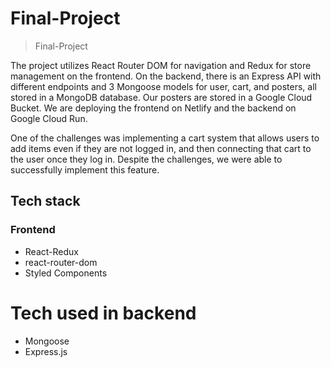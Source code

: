 # Final-Project

> Final-Project

The project utilizes React Router DOM for navigation and Redux for store management on the frontend. On the backend, there is an Express API with 
different endpoints and 3 Mongoose models for user, cart, and posters, all stored in a MongoDB database. Our posters are stored in a Google Cloud Bucket. We are deploying the frontend on Netlify and the backend on Google Cloud Run. 

One of the challenges was implementing a cart system that allows users to add items even if they are not logged in, and then connecting that cart to the user once they log in. Despite the challenges, we were able to successfully implement this feature. 


## Tech stack

### Frontend

- React-Redux
- react-router-dom
- Styled Components

# Tech used in backend

- Mongoose
- Express.js

